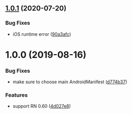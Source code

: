 ## [1.0.1](https://github.com/doomsower/react-native-vkontakte-login/compare/v1.0.0...v1.0.1) (2020-07-20)


### Bug Fixes

* iOS runtime error ([90a3afc](https://github.com/doomsower/react-native-vkontakte-login/commit/90a3afc))

# 1.0.0 (2019-08-16)


### Bug Fixes

* make sure to choose main AndroidManifest ([d774b37](https://github.com/doomsower/react-native-vkontakte-login/commit/d774b37))


### Features

* support RN 0.60 ([4d027e8](https://github.com/doomsower/react-native-vkontakte-login/commit/4d027e8))
